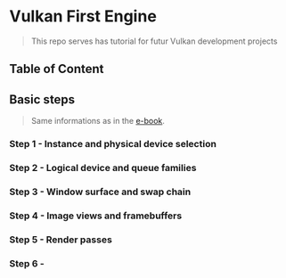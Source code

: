 # Vulkan First Engine

> This repo serves has tutorial for futur Vulkan development projects

## Table of Content

## Basic steps

> Same informations as in the [e-book](vulkan_tutorial_en.pdf).

### Step 1 - Instance and physical device selection

### Step 2 - Logical device and queue families

### Step 3 - Window surface and swap chain

### Step 4 - Image views and framebuffers

### Step 5 - Render passes

### Step 6 - 
